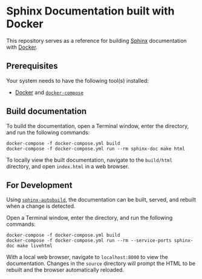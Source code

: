 # Sphinx Documentation built with Docker

This repository serves as a reference for building [Sphinx](http://www.sphinx-doc.org/en/stable/)
documentation with [Docker](https://www.docker.com/).

## Prerequisites
Your system needs to have the following tool(s) installed:
* [Docker](https://www.docker.com/) and [`docker-compose`](https://docs.docker.com/compose/)

## Build documentation
To build the documentation, open a Terminal window, enter the directory, and
run the following commands:

```
docker-compose -f docker-compose.yml build
docker-compose -f docker-compose.yml run --rm sphinx-doc make html
```

To locally view the built documentation, navigate to the `build/html` directory,
and open `index.html` in a web browser.

## For Development
Using [`sphinx-autobuild`](https://github.com/GaretJax/sphinx-autobuild), the
documentation can be built, served, and rebuilt when a change is detected.

Open a Terminal window, enter the directory, and run the following commands:

```
docker-compose -f docker-compose.yml build
docker-compose -f docker-compose.yml run --rm --service-ports sphinx-doc make livehtml
```

With a local web browser, navigate to `localhost:8000` to view the documentation. Changes
in the `source` directory will prompt the HTML to be rebuilt and the browser automatically
reloaded.
